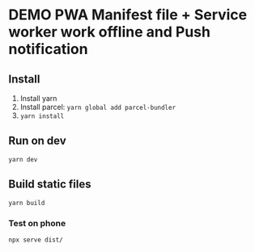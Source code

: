 # DEMO PWA Manifest file + Service worker work offline and Push notification

##  Install
1. Install yarn
2. Install parcel: ```yarn global add parcel-bundler```
3. ```yarn install```


## Run on dev
```yarn dev```

## Build static files
```yarn build```
### Test on phone
```npx serve dist/```

